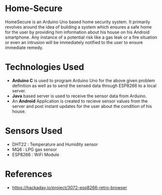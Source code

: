 # Home-Secure
HomeSecure is an Arduino Uno based home security system. It primarily revolves around the idea of building a system which 
ensures a safe home for the user by providing him information about his house on his Android smartphone. Any instance of a
potential risk like a gas leak or a fire situation or even an intrusion will be immediately notified to the user to ensure 
immediate remedy.

# Technologies Used
- **Arduino C** is used to program Arduino Uno for the above given problem definition as well as to send the sensed data through
ESP8266 to a local server.
- **Java** based server is used to receive the sensor data from Arduino.
- An **Android** Application is created to recieve sensor values from the server and post instant updates for the user about the condition of his house.

# Sensors Used
- DHT22 : Temperature and Humidity sensor
- MQ6 : LPG gas sensor
- ESP8266 : WiFi Module

# References
- https://hackaday.io/project/3072-esp8266-retro-browser
